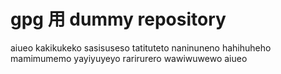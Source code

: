 # gpg 用 dummy repository

aiueo
kakikukeko
sasisuseso
tatituteto
naninuneno
hahihuheho
mamimumemo
yayiyuyeyo
rarirurero
wawiwuwewo
aiueo
